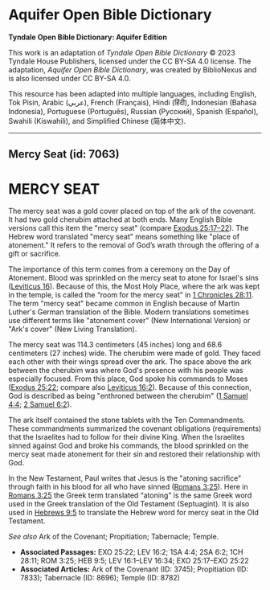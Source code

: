# Aquifer Open Bible Dictionary

**Tyndale Open Bible Dictionary: Aquifer Edition**

This work is an adaptation of *Tyndale Open Bible Dictionary* © 2023 Tyndale House Publishers, licensed under the CC BY\-SA 4\.0 license. The adaptation, *Aquifer Open Bible Dictionary*, was created by BiblioNexus and is also licensed under CC BY\-SA 4\.0\.

This resource has been adapted into multiple languages, including English, Tok Pisin, Arabic (عربي), French (Français), Hindi (हिंदी), Indonesian (Bahasa Indonesia), Portuguese (Português), Russian (Русский), Spanish (Español), Swahili (Kiswahili), and Simplified Chinese (简体中文).



--------------------------------

## Mercy Seat (id: 7063)

MERCY SEAT
==========

The mercy seat was a gold cover placed on top of the ark of the covenant. It had two gold cherubim attached at both ends. Many English Bible versions call this item the "mercy seat" (compare [Exodus 25:17–22](https://ref.ly/Exod25:17-Exod25:22)). The Hebrew word translated "mercy seat" means something like "place of atonement." It refers to the removal of God’s wrath through the offering of a gift or sacrifice.

The importance of this term comes from a ceremony on the Day of Atonement. Blood was sprinkled on the mercy seat to atone for Israel's sins ([Leviticus 16](https://ref.ly/Lev16:1-Lev16:34)). Because of this, the Most Holy Place, where the ark was kept in the temple, is called the “room for the mercy seat” in [1 Chronicles 28:11](https://ref.ly/1Chr28:11). The term "mercy seat" became common in English because of Martin Luther's German translation of the Bible. Modern translations sometimes use different terms like "atonement cover" (New International Version) or "Ark's cover" (New Living Translation).

The mercy seat was 114\.3 centimeters (45 inches) long and 68\.6 centimeters (27 inches) wide. The cherubim were made of gold. They faced each other with their wings spread over the ark. The space above the ark between the cherubim was where God's presence with his people was especially focused. From this place, God spoke his commands to Moses ([Exodus 25:22](https://ref.ly/Exod25:22); compare also [Leviticus 16:2](https://ref.ly/Lev16:2)). Because of this connection, God is described as being "enthroned between the cherubim" ([1 Samuel 4:4](https://ref.ly/1Sam4:4); [2 Samuel 6:2](https://ref.ly/2Sam6:2)). 

The ark itself contained the stone tablets with the Ten Commandments. These commandments summarized the covenant obligations (requirements) that the Israelites had to follow for their divine King. When the Israelites sinned against God and broke his commands, the blood sprinkled on the mercy seat made atonement for their sin and restored their relationship with God.

In the New Testament, Paul writes that Jesus is the "atoning sacrifice" through faith in his blood for all who have sinned ([Romans 3:25](https://ref.ly/Rom3:25)). Here in [Romans 3:25](https://ref.ly/Rom3:25) the Greek term translated “atoning” is the same Greek word used in the Greek translation of the Old Testament (Septuagint). It is also used in [Hebrews 9:5](https://ref.ly/Heb9:5) to translate the Hebrew word for mercy seat in the Old Testament.

*See also* Ark of the Covenant; Propitiation; Tabernacle; Temple.

* **Associated Passages:** EXO 25:22; LEV 16:2; 1SA 4:4; 2SA 6:2; 1CH 28:11; ROM 3:25; HEB 9:5; LEV 16:1–LEV 16:34; EXO 25:17–EXO 25:22
* **Associated Articles:** Ark of the Covenant (ID: 3745); Propitiation (ID: 7833); Tabernacle (ID: 8696); Temple (ID: 8782)

